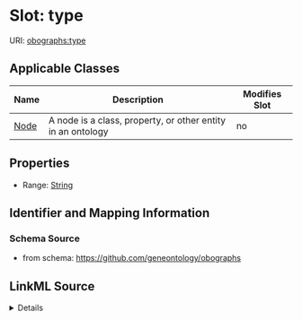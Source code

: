 # Slot: type

URI: [obographs:type](https://github.com/geneontology/obographs/type)



<!-- no inheritance hierarchy -->




## Applicable Classes

| Name | Description | Modifies Slot |
| --- | --- | --- |
[Node](Node.md) | A node is a class, property, or other entity in an ontology |  no  |







## Properties

* Range: [String](String.md)





## Identifier and Mapping Information







### Schema Source


* from schema: https://github.com/geneontology/obographs




## LinkML Source

<details>
```yaml
name: type
from_schema: https://github.com/geneontology/obographs
rank: 1000
alias: type
domain_of:
- Node
range: string

```
</details>